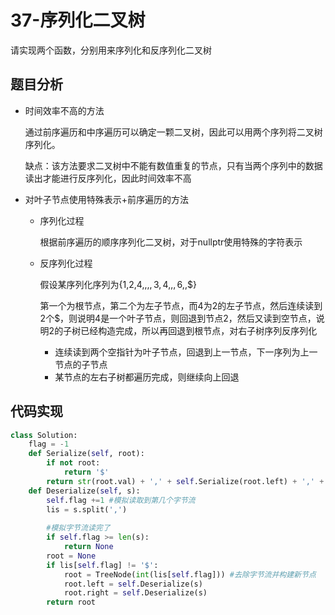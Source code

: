 # 37-序列化二叉树

请实现两个函数，分别用来序列化和反序列化二叉树

## 题目分析

- 时间效率不高的方法

  通过前序遍历和中序遍历可以确定一颗二叉树，因此可以用两个序列将二叉树序列化。

  缺点：该方法要求二叉树中不能有数值重复的节点，只有当两个序列中的数据读出才能进行反序列化，因此时间效率不高

- 对叶子节点使用特殊表示+前序遍历的方法

  - 序列化过程

    根据前序遍历的顺序序列化二叉树，对于nullptr使用特殊的字符表示

  - 反序列化过程

    假设某序列化序列为{1,2,4,$,$,$,3,4,$,$,6,$,$}

    第一个为根节点，第二个为左子节点，而4为2的左子节点，然后连续读到2个$，则说明4是一个叶子节点，则回退到节点2，然后又读到空节点，说明2的子树已经构造完成，所以再回退到根节点，对右子树序列反序列化

    - 连续读到两个空指针为叶子节点，回退到上一节点，下一序列为上一节点的子节点
    - 某节点的左右子树都遍历完成，则继续向上回退

## 代码实现

```python
class Solution:
    flag = -1
    def Serialize(self, root):
        if not root:
            return '$'
        return str(root.val) + ',' + self.Serialize(root.left) + ',' + self.Serialize(root.right)
    def Deserialize(self, s):
        self.flag +=1 #模拟读取到第几个字节流
        lis = s.split(',')
        
        #模拟字节流读完了
        if self.flag >= len(s):
            return None
        root = None
        if lis[self.flag] != '$':
            root = TreeNode(int(lis[self.flag])) #去除字节流并构建新节点
            root.left = self.Deserialize(s)
            root.right = self.Deserialize(s)
        return root
```

